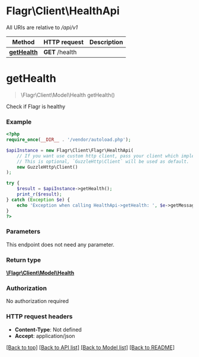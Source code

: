 # Flagr\Client\HealthApi

All URIs are relative to */api/v1*

Method | HTTP request | Description
------------- | ------------- | -------------
[**getHealth**](HealthApi.md#gethealth) | **GET** /health | 

# **getHealth**
> \Flagr\Client\Model\Health getHealth()



Check if Flagr is healthy

### Example
```php
<?php
require_once(__DIR__ . '/vendor/autoload.php');

$apiInstance = new Flagr\Client\Flagr\HealthApi(
    // If you want use custom http client, pass your client which implements `GuzzleHttp\ClientInterface`.
    // This is optional, `GuzzleHttp\Client` will be used as default.
    new GuzzleHttp\Client()
);

try {
    $result = $apiInstance->getHealth();
    print_r($result);
} catch (Exception $e) {
    echo 'Exception when calling HealthApi->getHealth: ', $e->getMessage(), PHP_EOL;
}
?>
```

### Parameters
This endpoint does not need any parameter.

### Return type

[**\Flagr\Client\Model\Health**](../Model/Health.md)

### Authorization

No authorization required

### HTTP request headers

 - **Content-Type**: Not defined
 - **Accept**: application/json

[[Back to top]](#) [[Back to API list]](../../README.md#documentation-for-api-endpoints) [[Back to Model list]](../../README.md#documentation-for-models) [[Back to README]](../../README.md)

